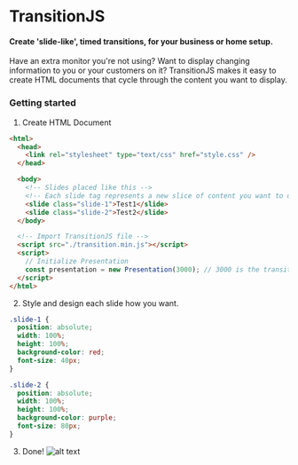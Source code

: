 # TransitionJS
#### Create 'slide-like', timed transitions, for your business or home setup.

Have an extra monitor you're not using? Want to display changing information to you or your customers on it?
TransitionJS makes it easy to create HTML documents that cycle through the content you want to display.

### Getting started
1. Create HTML Document
```html
<html>
  <head>
    <link rel="stylesheet" type="text/css" href="style.css" />
  </head>

  <body>
    <!-- Slides placed like this -->
    <!-- Each slide tag represents a new slice of content you want to display -->
    <slide class="slide-1">Test1</slide>
    <slide class="slide-2">Test2</slide>
  </body>

  <!-- Import TransitionJS file -->
  <script src="./transition.min.js"></script>
  <script>
    // Initialize Presentation
    const presentation = new Presentation(3000); // 3000 is the transition interval in ms.
  </script>
</html>
```
2. Style and design each slide how you want.
```css
.slide-1 {
  position: absolute;
  width: 100%;
  height: 100%;
  background-color: red;
  font-size: 40px;
}

.slide-2 {
  position: absolute;
  width: 100%;
  height: 100%;
  background-color: purple;
  font-size: 80px;
}

```
3. Done!
![alt text](https://i.imgur.com/rNLeI9i.gif)
